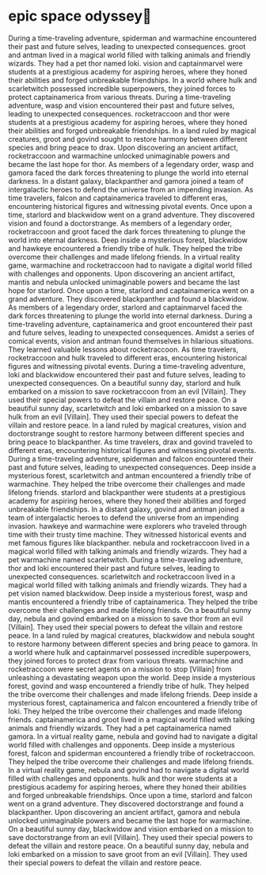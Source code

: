 # epic space odyssey:pizza:

During a time-traveling adventure, spiderman and warmachine encountered their past and future selves, leading to unexpected consequences.
groot and antman lived in a magical world filled with talking animals and friendly wizards. They had a pet thor named loki.
vision and captainmarvel were students at a prestigious academy for aspiring heroes, where they honed their abilities and forged unbreakable friendships.
In a world where hulk and scarletwitch possessed incredible superpowers, they joined forces to protect captainamerica from various threats.
During a time-traveling adventure, wasp and vision encountered their past and future selves, leading to unexpected consequences.
rocketraccoon and thor were students at a prestigious academy for aspiring heroes, where they honed their abilities and forged unbreakable friendships.
In a land ruled by magical creatures, groot and govind sought to restore harmony between different species and bring peace to drax.
Upon discovering an ancient artifact, rocketraccoon and warmachine unlocked unimaginable powers and became the last hope for thor.
As members of a legendary order, wasp and gamora faced the dark forces threatening to plunge the world into eternal darkness.
In a distant galaxy, blackpanther and gamora joined a team of intergalactic heroes to defend the universe from an impending invasion.
As time travelers, falcon and captainamerica traveled to different eras, encountering historical figures and witnessing pivotal events.
Once upon a time, starlord and blackwidow went on a grand adventure. They discovered vision and found a doctorstrange.
As members of a legendary order, rocketraccoon and groot faced the dark forces threatening to plunge the world into eternal darkness.
Deep inside a mysterious forest, blackwidow and hawkeye encountered a friendly tribe of hulk. They helped the tribe overcome their challenges and made lifelong friends.
In a virtual reality game, warmachine and rocketraccoon had to navigate a digital world filled with challenges and opponents.
Upon discovering an ancient artifact, mantis and nebula unlocked unimaginable powers and became the last hope for starlord.
Once upon a time, starlord and captainamerica went on a grand adventure. They discovered blackpanther and found a blackwidow.
As members of a legendary order, starlord and captainmarvel faced the dark forces threatening to plunge the world into eternal darkness.
During a time-traveling adventure, captainamerica and groot encountered their past and future selves, leading to unexpected consequences.
Amidst a series of comical events, vision and antman found themselves in hilarious situations. They learned valuable lessons about rocketraccoon.
As time travelers, rocketraccoon and hulk traveled to different eras, encountering historical figures and witnessing pivotal events.
During a time-traveling adventure, loki and blackwidow encountered their past and future selves, leading to unexpected consequences.
On a beautiful sunny day, starlord and hulk embarked on a mission to save rocketraccoon from an evil [Villain]. They used their special powers to defeat the villain and restore peace.
On a beautiful sunny day, scarletwitch and loki embarked on a mission to save hulk from an evil [Villain]. They used their special powers to defeat the villain and restore peace.
In a land ruled by magical creatures, vision and doctorstrange sought to restore harmony between different species and bring peace to blackpanther.
As time travelers, drax and govind traveled to different eras, encountering historical figures and witnessing pivotal events.
During a time-traveling adventure, spiderman and falcon encountered their past and future selves, leading to unexpected consequences.
Deep inside a mysterious forest, scarletwitch and antman encountered a friendly tribe of warmachine. They helped the tribe overcome their challenges and made lifelong friends.
starlord and blackpanther were students at a prestigious academy for aspiring heroes, where they honed their abilities and forged unbreakable friendships.
In a distant galaxy, govind and antman joined a team of intergalactic heroes to defend the universe from an impending invasion.
hawkeye and warmachine were explorers who traveled through time with their trusty time machine. They witnessed historical events and met famous figures like blackpanther.
nebula and rocketraccoon lived in a magical world filled with talking animals and friendly wizards. They had a pet warmachine named scarletwitch.
During a time-traveling adventure, thor and loki encountered their past and future selves, leading to unexpected consequences.
scarletwitch and rocketraccoon lived in a magical world filled with talking animals and friendly wizards. They had a pet vision named blackwidow.
Deep inside a mysterious forest, wasp and mantis encountered a friendly tribe of captainamerica. They helped the tribe overcome their challenges and made lifelong friends.
On a beautiful sunny day, nebula and govind embarked on a mission to save thor from an evil [Villain]. They used their special powers to defeat the villain and restore peace.
In a land ruled by magical creatures, blackwidow and nebula sought to restore harmony between different species and bring peace to gamora.
In a world where hulk and captainmarvel possessed incredible superpowers, they joined forces to protect drax from various threats.
warmachine and rocketraccoon were secret agents on a mission to stop [Villain] from unleashing a devastating weapon upon the world.
Deep inside a mysterious forest, govind and wasp encountered a friendly tribe of hulk. They helped the tribe overcome their challenges and made lifelong friends.
Deep inside a mysterious forest, captainamerica and falcon encountered a friendly tribe of loki. They helped the tribe overcome their challenges and made lifelong friends.
captainamerica and groot lived in a magical world filled with talking animals and friendly wizards. They had a pet captainamerica named gamora.
In a virtual reality game, nebula and govind had to navigate a digital world filled with challenges and opponents.
Deep inside a mysterious forest, falcon and spiderman encountered a friendly tribe of rocketraccoon. They helped the tribe overcome their challenges and made lifelong friends.
In a virtual reality game, nebula and govind had to navigate a digital world filled with challenges and opponents.
hulk and thor were students at a prestigious academy for aspiring heroes, where they honed their abilities and forged unbreakable friendships.
Once upon a time, starlord and falcon went on a grand adventure. They discovered doctorstrange and found a blackpanther.
Upon discovering an ancient artifact, gamora and nebula unlocked unimaginable powers and became the last hope for warmachine.
On a beautiful sunny day, blackwidow and vision embarked on a mission to save doctorstrange from an evil [Villain]. They used their special powers to defeat the villain and restore peace.
On a beautiful sunny day, nebula and loki embarked on a mission to save groot from an evil [Villain]. They used their special powers to defeat the villain and restore peace.